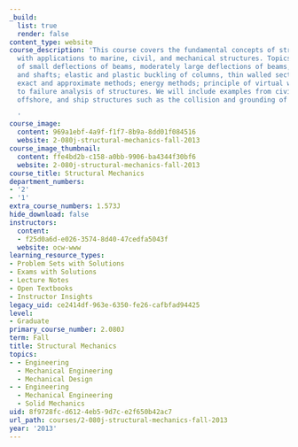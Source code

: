 ```yaml
---
_build:
  list: true
  render: false
content_type: website
course_description: 'This course covers the fundamental concepts of structural mechanics
  with applications to marine, civil, and mechanical structures. Topics include analysis
  of small deflections of beams, moderately large deflections of beams, columns, cables,
  and shafts; elastic and plastic buckling of columns, thin walled sections and plates;
  exact and approximate methods; energy methods; principle of virtual work; introduction
  to failure analysis of structures. We will include examples from civil, mechanical,
  offshore, and ship structures such as the collision and grounding of ships.

  '
course_image:
  content: 969a1ebf-4a9f-f1f7-8b9a-8dd01f084516
  website: 2-080j-structural-mechanics-fall-2013
course_image_thumbnail:
  content: ffe4bd2b-c158-a0bb-9906-ba4344f30bf6
  website: 2-080j-structural-mechanics-fall-2013
course_title: Structural Mechanics
department_numbers:
- '2'
- '1'
extra_course_numbers: 1.573J
hide_download: false
instructors:
  content:
  - f25d0a6d-e026-3574-8d40-47cedfa5043f
  website: ocw-www
learning_resource_types:
- Problem Sets with Solutions
- Exams with Solutions
- Lecture Notes
- Open Textbooks
- Instructor Insights
legacy_uid: ce2414df-963e-6350-fe26-cafbfad94425
level:
- Graduate
primary_course_number: 2.080J
term: Fall
title: Structural Mechanics
topics:
- - Engineering
  - Mechanical Engineering
  - Mechanical Design
- - Engineering
  - Mechanical Engineering
  - Solid Mechanics
uid: 8f9728fc-d612-4eb5-9d7c-e2f650b42ac7
url_path: courses/2-080j-structural-mechanics-fall-2013
year: '2013'
---
```

